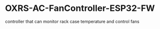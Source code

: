 # OXRS-AC-FanController-ESP32-FW
controller that can monitor rack case temperature and control fans
